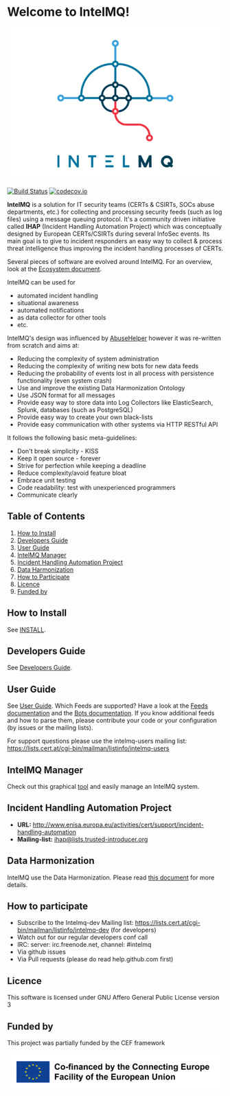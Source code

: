 Welcome to IntelMQ!
===================

![IntelMQ](https://raw.githubusercontent.com/certtools/intelmq/master/docs/images/Logo_Intel_MQ.png)

[![Build
Status](https://travis-ci.org/certtools/intelmq.svg?branch=master)](https://travis-ci.org/certtools/intelmq)
[![codecov.io](https://codecov.io/github/certtools/intelmq/coverage.svg?branch=master)](https://codecov.io/github/certtools/intelmq?branch=master)

**IntelMQ** is a solution for IT security teams (CERTs & CSIRTs, SOCs abuse
departments, etc.) for collecting and processing security feeds (such as
log files) using a message queuing protocol. It's a community driven
initiative called **IHAP** (Incident Handling Automation Project) which
was conceptually designed by European CERTs/CSIRTs during several
InfoSec events. Its main goal is to give to incident responders an easy
way to collect & process threat intelligence thus improving the incident
handling processes of CERTs.

Several pieces of software are evolved around IntelMQ. For an overview,
look at the [Ecosystem document](Ecosystem.md).

IntelMQ can be used for
- automated incident handling
- situational awareness
- automated notifications
- as data collector for other tools
- etc.

IntelMQ's design was influenced by
[AbuseHelper](https://github.com/abusesa/abusehelper)
however it was re-written from scratch and aims at:

-  Reducing the complexity of system administration
-  Reducing the complexity of writing new bots for new data feeds
-  Reducing the probability of events lost in all process with
   persistence functionality (even system crash)
-  Use and improve the existing Data Harmonization Ontology
-  Use JSON format for all messages
-  Provide easy way to store data into Log Collectors like
   ElasticSearch, Splunk, databases (such as PostgreSQL)
-  Provide easy way to create your own black-lists
-  Provide easy communication with other systems via HTTP RESTful API

It follows the following basic meta-guidelines:

-  Don't break simplicity - KISS
-  Keep it open source - forever
-  Strive for perfection while keeping a deadline
-  Reduce complexity/avoid feature bloat
-  Embrace unit testing
-  Code readability: test with unexperienced programmers
-  Communicate clearly

Table of Contents
-----------------

1.  [How to Install](#how-to-install)
2.  [Developers Guide](#developers-guide)
3.  [User Guide](#user-guide)
4.  [IntelMQ Manager](#intelmq-manager)
5.  [Incident Handling Automation Project](#incident-handling-automation-project)
6.  [Data Harmonization](#data-harmonization)
7.  [How to Participate](#how-to-participate)
8.  [Licence](#licence)
9.  [Funded by](#funded-by)

How to Install
--------------

See [INSTALL](INSTALL.md).

Developers Guide
----------------

See [Developers Guide](Developers-Guide.md).

User Guide
----------------

See [User Guide](User-Guide.md).
Which Feeds are supported? Have a look at the [Feeds documentation](Feeds.md) and the [Bots documentation](Bots.md).
If you know additional feeds and how to parse them, please contribute your code or your configuration (by issues or the mailing lists).

For support questions please use the intelmq-users mailing list: <https://lists.cert.at/cgi-bin/mailman/listinfo/intelmq-users>

IntelMQ Manager
---------------

Check out this graphical
[tool](https://github.com/certtools/intelmq-manager) and easily manage
an IntelMQ system.

Incident Handling Automation Project
------------------------------------

- **URL:**
  <http://www.enisa.europa.eu/activities/cert/support/incident-handling-automation>
- **Mailing-list:** <ihap@lists.trusted-introducer.org>

Data Harmonization
------------------

IntelMQ use the Data Harmonization. Please read [this document](Data-Harmonization.md) for more details.

How to participate
------------------

- Subscribe to the Intelmq-dev Mailing list:
  <https://lists.cert.at/cgi-bin/mailman/listinfo/intelmq-dev> (for
  developers)
- Watch out for our regular developers conf call
- IRC: server: irc.freenode.net, channel: \#intelmq
- Via github issues
- Via Pull requests (please do read help.github.com first)

Licence
-------

This software is licensed under GNU Affero General Public License
version 3

Funded by
---------

This project was partially funded by the CEF framework

![Co-financed by the Connecting Europe Facility of the European Union](images/cef_logo.png)
